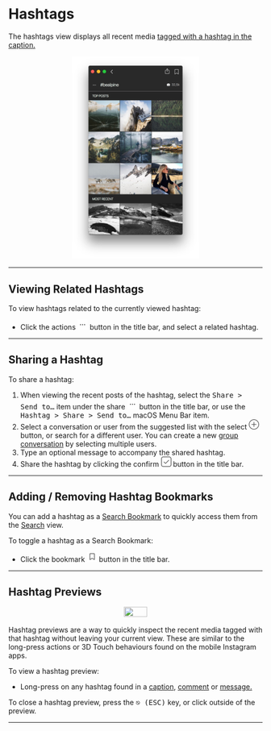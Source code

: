 # Hashtags

The hashtags view displays all recent media [tagged with a hashtag in the caption.](//views/upload.md#hashtags)

<p style="text-align: center; margin-top: 1em;"><img src="/views/assets/hashtag.png" width="50%" height="50%" /></p>

------

## Viewing Related Hashtags

To view hashtags related to the currently viewed hashtag:

- Click the actions <img src="/views/assets/actions-menu.png" width="20" height="20" /> button in the title bar, and select a related hashtag.

-----

## Sharing a Hashtag

To share a hashtag:

1. When viewing the recent posts of the hashtag, select the <kbd>Share > Send to…</kbd> item under the share <img src="/views/assets/actions-menu.png" width="20" height="20" /> button in the title bar, or use the <kbd>Hashtag > Share > Send to…</kbd> macOS Menu Bar item.
2. Select a conversation or user from the suggested list with the select <img src="/views/assets/select.png" width="20" height="20" /> button, or search for a different user. You can create a new [group conversation](//views/conversations.md) by selecting multiple users.
3. Type an optional message to accompany the shared hashtag.
4. Share the hashtag by clicking the confirm <img src="/views/assets/accept.png" width="20" height="20" /> button in the title bar.

------

## Adding / Removing Hashtag Bookmarks

You can add a hashtag as a [Search Bookmark](//views/search.md#search-bookmarks) to quickly access them from the [Search](//views/search.md) view.

To toggle a hashtag as a Search Bookmark:

- Click the bookmark <img src="/views/assets/bookmark.png" width="20" height="20" /> button in the title bar.

------

## Hashtag Previews

<p style="text-align: center; margin-top: 1em;"><img src="/views/assets/hashtag-previews.png" width="30%" height="30%" /></p>

Hashtag previews are a way to quickly inspect the recent media tagged with that hashtag without leaving your current view. These are similar to the long-press actions or 3D Touch behaviours found on the mobile Instagram apps.

To view a hashtag preview:

- Long-press on any hashtag found in a [caption](//views/detailview.md), [comment](//views/detailview.md#comments) or [message.](//views/conversations/messages.md)

To close a hashtag preview, press the <kbd>⎋ (ESC)</kbd> key, or click outside of the preview.

------